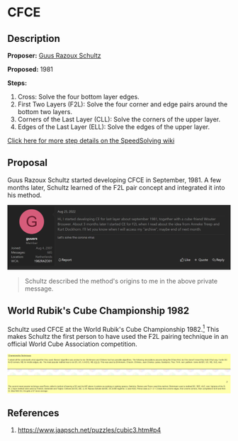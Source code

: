 # CFCE

## Description

**Proposer:** [Guus Razoux Schultz](CubingContributors/MethodDevelopers.md#schultz-guus-razoux)

**Proposed:** 1981

**Steps:**

1. Cross: Solve the four bottom layer edges.
2. First Two Layers (F2L): Solve the four corner and edge pairs around the bottom two layers.
3. Corners of the Last Layer (CLL): Solve the corners of the upper layer.
4. Edges of the Last Layer (ELL): Solve the edges of the upper layer.

[Click here for more step details on the SpeedSolving wiki](https://www.speedsolving.com/wiki/index.php/CFCE)

## Proposal

Guus Razoux Schultz started developing CFCE in September, 1981. A few months later, Schultz learned of the F2L pair concept and integrated it into his method.

![](img/CFCE/Proposal.png)

> Schultz described the method's origins to me in the above private message.

## World Rubik's Cube Championship 1982

Schultz used CFCE at the World Rubik's Cube Championship 1982.[<sup>1</sup>][1] This makes Schultz the first person to have used the F2L pairing technique in an official World Cube Association competition.

![](img/CFCE/WorldChampionship.png)

## References

1. https://www.jaapsch.net/puzzles/cubic3.htm#p4

[1]: https://www.jaapsch.net/puzzles/cubic3.htm#p4